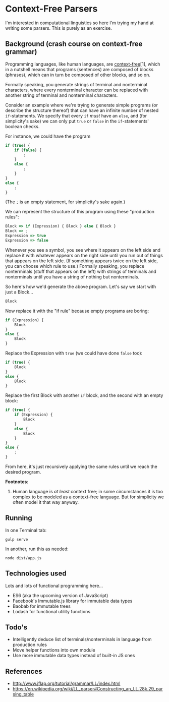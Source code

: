 # Context-Free Parsers

I'm interested in computational linguistics so here I'm trying my hand
at writing some parsers. This is purely as an exercise.

## Background (crash course on context-free grammar)

Programming languages, like human languages, are [context-free](https://en.wikipedia.org/wiki/Context-free_grammar)[1],
which in a nutshell means that programs (sentences) are composed of blocks (phrases),
which can in turn be composed of other blocks, and so on.

Formally speaking, you generate strings of terminal and nonterminal characters,
where every nonterminal character can be replaced with another string of
terminal and nonterminal characters.

Consider an example where we're trying to generate simple programs (or describe the structure thereof)
that can have an infinite number of nested `if`-statements. We specify that every `if`
*must* have an `else`, and (for simplicity's sake) we can only put `true`
or `false` in the `if`-statements' boolean checks.

For instance, we could have the program

```js
if (true) {
    if (false) {
        ;
    }
    else {
        ;
    }
}
else {
    ;
}
```

(The `;` is an empty statement, for simplicity's sake again.)

We can represent the structure of this program using these "production rules":

```js
Block => if (Expression) { Block } else { Block }
Block => ;
Expression => true
Expression => false
```

Whenever you see a symbol, you see where it appears on the left side
and replace it with whatever appears on the right side until you run out of
things that appears on the left side. (If something appears twice on the left
side, you can choose which rule to use.) Formally speaking, you replace
nonterminals (stuff that appears on the left) with strings of terminals
and nonterminals until you have a string of nothing but nonterminals.

So here's how we'd generate the above program. Let's say we start with just
a Block...

```js
Block
```
Now replace it with the "if rule" because empty programs are boring:

```js
if (Expression) {
    Block
}
else {
    Block
}
```

Replace the Expression with `true` (we could have done `false` too):

```js
if (true) {
    Block
}
else {
    Block
}
```

Replace the first Block with another `if` block, and the second with an empty block:

```js
if (true) {
    if (Expression) {
        Block
    }
    else {
        Block
    }
}
else {
    ;
}
```

From here, it's just recursively applying the same rules until we reach
the desired program.

**Footnotes**:

1. Human language is *at least* context free; in some circumstances it is too
complex to be modeled as a context-free language. But for simplicity we often
model it that way anyway.

## Running

In one Terminal tab:
```
gulp serve
```

In another, run this as needed:
```
node dist/app.js
```

## Technologies used

Lots and lots of functional programming here...

* ES6 (aka the upcoming version of JavaScript)
* Facebook's Immutable.js library for immutable data types
* Baobab for immutable trees
* Lodash for functional utility functions

## Todo's

* Intelligently deduce list of terminals/nonterminals in language from production rules
* Move helper functions into own module
* Use more immutable data types instead of built-in JS ones

## References

* http://www.jflap.org/tutorial/grammar/LL/index.html
* https://en.wikipedia.org/wiki/LL_parser#Constructing_an_LL.28k.29_parsing_table
